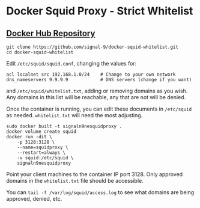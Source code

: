 # Docker Squid Proxy - Strict Whitelist

## [Docker Hub Repository](https://hub.docker.com/r/signaln9ne/squidproxy-strict-whitelist)

```
git clone https://github.com/signal-9/docker-squid-whitelist.git
cd docker-squid-whitelist
```

Edit ```/etc/squid/squid.conf```, changing the values for:
```
acl localnet src 192.168.1.0/24    # Change to your own network
dns_nameservers 9.9.9.9            # DNS servers (change if you want)
```

and ```/etc/squid/whitelist.txt```, adding or removing domains as you wish.  Any domains in this list will be reachable, any that are not will be denied.

Once the container is running, you can edit these documents in ```/etc/squid``` as needed.  ```whitelist.txt``` will need the most adjusting.

```
sudo docker built -t signaln9nesquidproxy .
docker volume create squid
docker run -dit \
    -p 3128:3128 \
    --name=squidproxy \
    --restart=always \
    -v squid:/etc/squid \
    signaln9nesquidproxy
```
Point your client machines to the container IP port 3128.  Only approved domains in the ```whitelist.txt``` file should be accessible.

You can ```tail -f /var/log/squid/access.log``` to see what domains are being approved, denied, etc.
